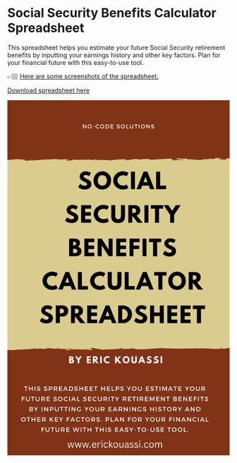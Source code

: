 # Social Security Benefits Calculator Spreadsheet

This spreadsheet helps you estimate your future Social Security retirement benefits by inputting your earnings history and other key factors. 
Plan for your financial future with this easy-to-use tool.

👉🏽 [Here are some screenshots of the spreadsheet.](https://erickouassi.blogspot.com/2024/07/social-security-benefits-calculator.html)


[Download spreadsheet here](https://shop.erickouassi.com/product/social-security-benefits-calculator-spreadsheet/)


![alt text](https://github.com/erickouassi/spreadsheet-templates/blob/main/img/My%20Book%20Cover%20Template_social_security_calculator_page-0001.jpg?raw=true 
"Social Security Benefits Calculator Spreadsheet")

